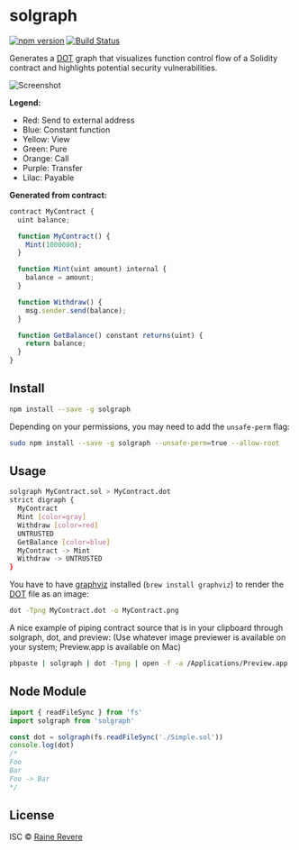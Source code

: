 # solgraph
[![npm version](https://img.shields.io/npm/v/solgraph.svg)](https://npmjs.org/package/solgraph)
[![Build Status](https://travis-ci.org/raineorshine/solgraph.svg?branch=master)](https://travis-ci.org/raineorshine/solgraph)

Generates a [DOT](https://en.wikipedia.org/wiki/DOT_(graph_description_language)) graph that visualizes function control flow of a Solidity contract and highlights potential security vulnerabilities.

![Screenshot](https://raw.githubusercontent.com/raineorshine/solgraph/master/example.png)

**Legend:**
- Red: Send to external address
- Blue: Constant function
- Yellow: View
- Green: Pure
- Orange: Call
- Purple: Transfer
- Lilac: Payable

**Generated from contract:**

```js
contract MyContract {
  uint balance;

  function MyContract() {
    Mint(1000000);
  }

  function Mint(uint amount) internal {
    balance = amount;
  }

  function Withdraw() {
    msg.sender.send(balance);
  }

  function GetBalance() constant returns(uint) {
    return balance;
  }
}
```

## Install

```sh
npm install --save -g solgraph
```

Depending on your permissions, you may need to add the `unsafe-perm` flag:

```sh
sudo npm install --save -g solgraph --unsafe-perm=true --allow-root
```

## Usage

```sh
solgraph MyContract.sol > MyContract.dot
strict digraph {
  MyContract
  Mint [color=gray]
  Withdraw [color=red]
  UNTRUSTED
  GetBalance [color=blue]
  MyContract -> Mint
  Withdraw -> UNTRUSTED
}
```

You have to have [graphviz](https://graphviz.gitlab.io/download/) installed (`brew install graphviz`) to render the [DOT](https://en.wikipedia.org/wiki/DOT_(graph_description_language)) file as an image:

```sh
dot -Tpng MyContract.dot -o MyContract.png
```

A nice example of piping contract source that is in your clipboard through solgraph, dot, and preview: (Use whatever image previewer is available on your system; Preview.app is available on Mac)

```sh
pbpaste | solgraph | dot -Tpng | open -f -a /Applications/Preview.app
```

## Node Module

```js
import { readFileSync } from 'fs'
import solgraph from 'solgraph'

const dot = solgraph(fs.readFileSync('./Simple.sol'))
console.log(dot)
/*
Foo
Bar
Foo -> Bar
*/
```

## License

ISC © [Raine Revere](https://github.com/raineorshine)
